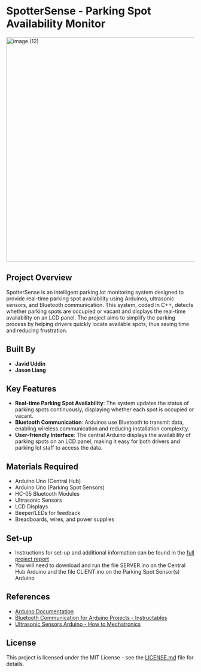 
# SpotterSense - Parking Spot Availability Monitor

<img width="600" alt="image (12)" src="https://github.com/user-attachments/assets/c7dda268-8aaa-45e9-bc53-696b0145f5cf" />

## Project Overview
SpotterSense is an intelligent parking lot monitoring system designed to provide real-time parking spot availability using Arduinos, ultrasonic sensors, and Bluetooth communication. This system, coded in C++, detects whether parking spots are occupied or vacant and displays the real-time availability on an LCD panel. The project aims to simplify the parking process by helping drivers quickly locate available spots, thus saving time and reducing frustration.

## Built By
- **Javid Uddin**  
- **Jason Liang**

## Key Features
- **Real-time Parking Spot Availability**: The system updates the status of parking spots continuously, displaying whether each spot is occupied or vacant.
- **Bluetooth Communication**: Arduinos use Bluetooth to transmit data, enabling wireless communication and reducing installation complexity.
- **User-friendly Interface**: The central Arduino displays the availability of parking spots on an LCD panel, making it easy for both drivers and parking lot staff to access the data.

## Materials Required
- Arduino Uno (Central Hub)
- Arduino Uno (Parking Spot Sensors)
- HC-05 Bluetooth Modules
- Ultrasonic Sensors
- LCD Displays
- Beeper/LEDs for feedback
- Breadboards, wires, and power supplies

## Set-up 
- Instructions for set-up and additional information can be found in the [full project report](https://github.com/javud/spottersense/SpotterSenseReport.pdf)
- You will need to download and run the file SERVER.ino on the Central Hub Arduino and the file CLIENT.ino on the Parking Spot Sensor(s) Arduino

## References
- [Arduino Documentation](https://www.arduino.cc/)
- [Bluetooth Communication for Arduino Projects - Instructables](https://www.instructables.com/)
- [Ultrasonic Sensors Arduino - How to Mechatronics](https://www.howtomechatronics.com/)

## License
This project is licensed under the MIT License - see the [LICENSE.md](LICENSE.md) file for details.
